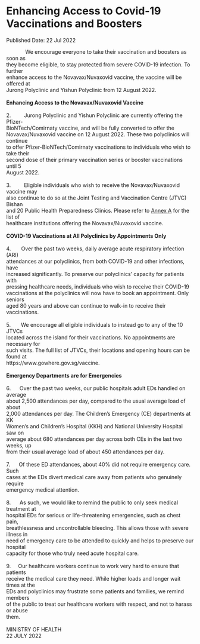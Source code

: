 <html>
    <meta http-equiv="Content-Type" content="text/html; charset=utf-8"/>
    <meta charset="utf-8"/>
    <title>Enhancing Access to Covid-19 Vaccinations and Boosters</title>
    <body><h1>Enhancing Access to Covid-19 Vaccinations and Boosters</h1>
    <p>Published Date: 22 Jul 2022</p> &nbsp; &nbsp; &nbsp; &nbsp; &nbsp; &nbsp; &nbsp;We encourage everyone to take their vaccination and boosters as soon as<br>they become eligible, to stay protected from severe COVID-19 infection. To further<br>enhance access to the Novavax/Nuvaxovid vaccine, the vaccine will be offered at<br>Jurong Polyclinic and Yishun Polyclinic from 12 August 2022.<br><br><strong>Enhancing Access to the Novavax/Nuvaxovid Vaccine</strong><br><br>2.&nbsp; &nbsp; &nbsp; &nbsp; &nbsp;Jurong Polyclinic and Yishun Polyclinic are currently offering the Pfizer-<br>BioNTech/Comirnaty vaccine, and will be fully converted to offer the<br>Novavax/Nuvaxovid vaccine on 12 August 2022. These two polyclinics will continue<br>to offer Pfizer-BioNTech/Comirnaty vaccinations to individuals who wish to take their<br>second dose of their primary vaccination series or booster vaccinations until 5<br>August 2022.<br><br>3.&nbsp; &nbsp; &nbsp; &nbsp; &nbsp;Eligible individuals who wish to receive the Novavax/Nuvaxovid vaccine may<br>also continue to do so at the Joint Testing and Vaccination Centre (JTVC) Bishan<br>and 20 Public Health Preparedness Clinics. Please refer to <a href="/docs/librariesprovider5/default-document-library/annex-a5bb67e1f7aec466abb231d9a7d1993c2.docx?sfvrsn=3c5a38b7_0" title="Annex A">Annex A</a>&nbsp;for the list of<br>healthcare institutions offering the Novavax/Nuvaxovid vaccine.<br><br><strong>COVID-19 Vaccinations at All Polyclinics by Appointments Only</strong><br><br>4.&nbsp; &nbsp; &nbsp; &nbsp;Over the past two weeks, daily average acute respiratory infection (ARI)<br>attendances at our polyclinics, from both COVID-19 and other infections, have<br>increased significantly. To preserve our polyclinics’ capacity for patients with<br>pressing healthcare needs, individuals who wish to receive their COVID-19<br>vaccinations at the polyclinics will now have to book an appointment. Only seniors<br>aged 80 years and above can continue to walk-in to receive their vaccinations.<br><br>5.&nbsp; &nbsp; &nbsp; &nbsp;We encourage all eligible individuals to instead go to any of the 10 JTVCs<br>located across the island for their vaccinations. No appointments are necessary for<br>such visits. The full list of JTVCs, their locations and opening hours can be found at<br>https://www.gowhere.gov.sg/vaccine.<br><br><strong>Emergency Departments are for Emergencies</strong><br><br>6.&nbsp; &nbsp; &nbsp; Over the past two weeks, our public hospitals adult EDs handled on average<br>about 2,500 attendances per day, compared to the usual average load of about<br>2,000 attendances per day. The Children’s Emergency (CE) departments at KK<br>Women’s and Children’s Hospital (KKH) and National University Hospital saw on<br>average about 680 attendances per day across both CEs in the last two weeks, up<br>from their usual average load of about 450 attendances per day.<br><br>7.&nbsp; &nbsp; &nbsp; Of these ED attendances, about 40% did not require emergency care. Such<br>cases at the EDs divert medical care away from patients who genuinely require<br>emergency medical attention.<br><br>8.&nbsp; &nbsp; &nbsp; As such, we would like to remind the public to only seek medical treatment at<br>hospital EDs for serious or life-threatening emergencies, such as chest pain,<br>breathlessness and uncontrollable bleeding. This allows those with severe illness in<br>need of emergency care to be attended to quickly and helps to preserve our hospital<br>capacity for those who truly need acute hospital care.<br><br>9.&nbsp; &nbsp; &nbsp;Our healthcare workers continue to work very hard to ensure that patients<br>receive the medical care they need. While higher loads and longer wait times at the<br>EDs and polyclinics may frustrate some patients and families, we remind members<br>of the public to treat our healthcare workers with respect, and not to harass or abuse<br>them.<br><br>MINISTRY OF HEALTH&nbsp;<br>22 JULY 2022</body>
</html>